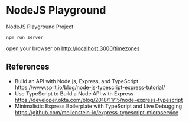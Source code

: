 # NodeJS Playground

NodeJS Playground Project

```shell
npm run server
```

open your browser on <http://localhost:3000/timezones>

## References

- Build an API with Node.js, Express, and TypeScript <https://www.split.io/blog/node-js-typescript-express-tutorial/>
- Use TypeScript to Build a Node API with Express <https://developer.okta.com/blog/2018/11/15/node-express-typescript>
- Minimalistic Express Boilerplate with TypeScript and Live Debugging <https://github.com/meilenstein-io/express-typescript-microservice>

